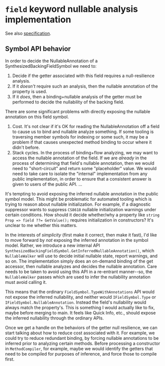 # `field` keyword nullable analysis implementation

See also [specification](https://github.com/dotnet/csharplang/blob/main/proposals/field-keyword.md#nullability).

## Symbol API behavior

In order to decide the NullableAnnotation of a SynthesizedBackingFieldSymbol we need to:
1. Decide if the getter associated with this field requires a null-resilience analysis.
2. If it *doesn't* require such an analysis, then the nullable annotation of the property is used.
3. If it *does*, then a binding+nullable analysis of the getter must be performed to decide the nullability of the backing field.

There are some significant problems with directly exposing the nullable annotation on this field symbol.
1. Cost. It's not clear if it's OK for reading the NullableAnnotation off a field to cause us to bind and nullable analyze something. If some tooling is traversing member symbols for indexing or some such, it may be a problem if that causes unexpected method binding to occur where it didn't before.
2. Stack cycles. In the process of binding+flow analyzing, we may want to access the nullable annotation of the field. If we are *already* in the process of determining that field's nullable annotation, then we would need to "short-circuit" and return some "placeholder" value. We would need to take care to isolate the "internal" implementation from any public implementation, in order to ensure that a consistent answer is given to users of the public API.
...

It's tempting to avoid exposing the inferred nullable annotation in the public symbol model. This might be problematic for automated tooling which is trying to reason about nullable initialization. For example, if a diagnostic suppressor wants to suppress `CS8618` nullable initialization warnings under certain conditions. How should it decide whether/why a property like `string Prop => field ??= GetValue();` requires initialization in constructors? It's unclear to me whether this matters.

In the interests of *simplicity* (first make it correct, then make it fast), I'd like to move forward by *not* exposing the inferred annotation in the symbol model. Rather, we introduce a new internal API `SynthesizedBackingFieldSymbol.GetInferredNullableAnnotation()`, which `NullableWalker` will use to decide initial nullable state, report warnings, and so on. The implementation simply does an on-demand binding of the get accessor, then nullable analyzes and decides the nullable annotation. Care needs to be taken to avoid using this API in a re-entrant manner--so, the `NullableWalker` passes which are used to infer the nullability annotation must avoid calling it.

This means that the ordinary `FieldSymbol.TypeWithAnnotations` API would not expose the inferred nullability, and neither would `IFieldSymbol.Type` or `IFieldSymbol.NullableAnnotation`. Instead the field's nullability would always match the property's. This is something I would actually like to fix, maybe before merging to main. It feels like Quick Info, etc., should expose the inferred nullability through the ordinary APIs.

Once we get a handle on the behaviors of the getter null resilience, we can start talking about how to reduce cost associated with it. For example, we could try to reduce redundant binding, by forcing nullable annotations to be inferred prior to analyzing certain methods. Before processing a constructor in `MethodCompiler`, for example, maybe we would identify the getters that need to be compiled for purposes of inference, and force those to compile first.